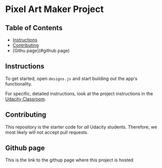 # Pixel Art Maker Project

## Table of Contents

* [Instructions](#instructions)
* [Contributing](#contributing)
* [Githu page](#github page)

## Instructions

To get started, open `designs.js` and start building out the app's functionality.

For specific, detailed instructions, look at the project instructions in the [Udacity Classroom](https://classroom.udacity.com/me).

## Contributing

This repository is the starter code for _all_ Udacity students. Therefore, we most likely will not accept pull requests.

## Github page

This is the link to the githup page where this project is hosted
